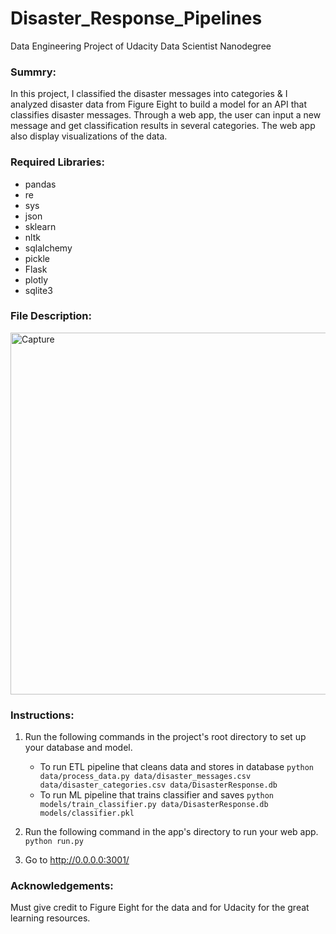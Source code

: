 # Disaster_Response_Pipelines
Data Engineering Project of Udacity Data Scientist Nanodegree 


### Summry:
In this project, I classified the disaster messages into categories & I analyzed disaster data from Figure Eight to build a model for an API that classifies disaster messages. Through a web app, the user can input a new message and get classification results in several categories. The web app also display visualizations of the data.


###  Required Libraries:
* pandas
* re
* sys
* json
* sklearn
* nltk
* sqlalchemy
* pickle
* Flask
* plotly
* sqlite3


### File Description:
<img width="579" alt="Capture" src="https://user-images.githubusercontent.com/63408099/143288909-ed41b517-e51c-46aa-af8c-7dfaa7199ada.PNG">


### Instructions:
1. Run the following commands in the project's root directory to set up your database and model.

    - To run ETL pipeline that cleans data and stores in database
        `python data/process_data.py data/disaster_messages.csv data/disaster_categories.csv data/DisasterResponse.db`
    - To run ML pipeline that trains classifier and saves
        `python models/train_classifier.py data/DisasterResponse.db models/classifier.pkl`

2. Run the following command in the app's directory to run your web app.
    `python run.py`

3. Go to http://0.0.0.0:3001/


###  Acknowledgements:
Must give credit to Figure Eight for the data and for Udacity for the great learning resources.
